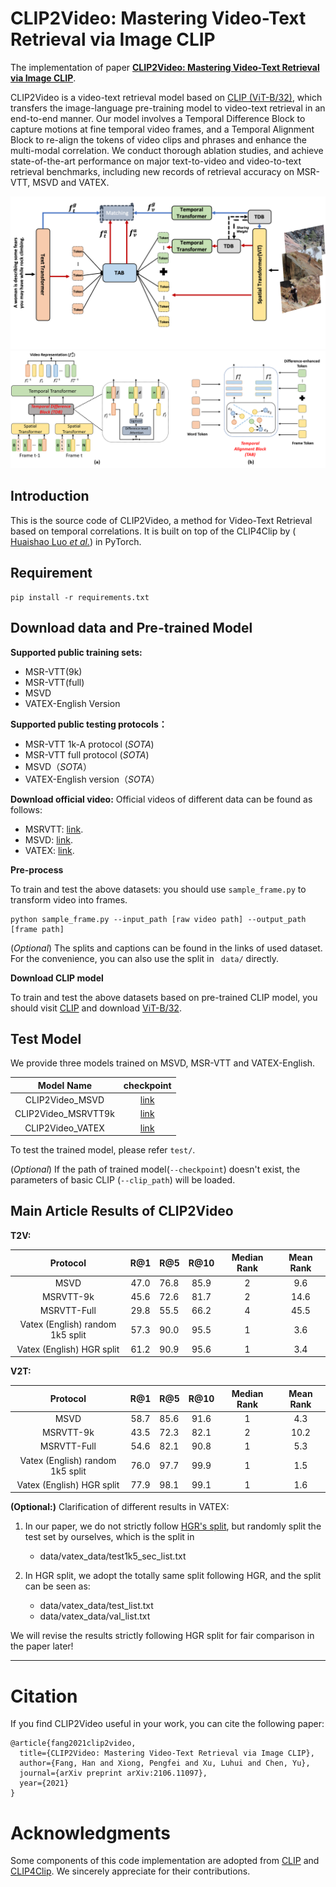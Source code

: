 # CLIP2Video: Mastering Video-Text Retrieval via Image CLIP

The implementation of paper [**CLIP2Video: Mastering Video-Text Retrieval via Image CLIP**](https://arxiv.org/abs/2106.11097). 

CLIP2Video is a video-text retrieval model based on [CLIP (ViT-B/32)](https://github.com/openai/CLIP), which transfers the image-language pre-training model to video-text retrieval in an end-to-end manner. Our model involves a Temporal Difference Block to capture motions at fine temporal video frames, and a Temporal Alignment Block to re-align the tokens of video clips and phrases and enhance the multi-modal correlation. We conduct thorough ablation studies, and achieve state-of-the-art performance on major text-to-video and video-to-text retrieval benchmarks, including new records of retrieval accuracy on MSR-VTT, MSVD and VATEX.

![Pipeline](pipeline.png)
![Blocks](module.png)


## Introduction
This is the source code of CLIP2Video, 
a method for Video-Text Retrieval based on temporal correlations. 
It is built on top of the CLIP4Clip by ([ Huaishao Luo *et al.*](https://github.com/ArrowLuo/CLIP4Clip)) in PyTorch.


## Requirement
```
pip install -r requirements.txt 
```

## Download data and Pre-trained Model

**Supported public training sets:**
* MSR-VTT(9k)
* MSR-VTT(full)
* MSVD
* VATEX-English Version

**Supported public testing protocols：**
* MSR-VTT 1k-A protocol (*SOTA*)
* MSR-VTT full protocol (*SOTA*)
* MSVD（*SOTA*）
* VATEX-English version（*SOTA*）


**Download official video:**
Official videos of different data can be found as follows:
* MSRVTT: [link](http://ms-multimedia-challenge.com/2017/dataset). 
* MSVD: [link](https://www.cs.utexas.edu/users/ml/clamp/videoDescription).
* VATEX: [link](https://eric-xw.github.io/vatex-website/download.html).

**Pre-process**

To train and test the above datasets: you should use `sample_frame.py` to transform video into frames.
~~~
python sample_frame.py --input_path [raw video path] --output_path [frame path]
~~~

(*Optional*) The splits and captions can be found in the links of used dataset. For the convenience, you can also use the split in ` data/` directly.

**Download CLIP model**

To train and test the above datasets based on pre-trained CLIP model, you should visit [CLIP](https://github.com/openai/CLIP) and download [ViT-B/32](https://openaipublic.azureedge.net/clip/models/40d365715913c9da98579312b702a82c18be219cc2a73407c4526f58eba950af/ViT-B-32.pt).



## Test Model

We provide three models trained on MSVD, MSR-VTT and VATEX-English.

|    Model Name         |   checkpoint|
| :-----------:  | :-----------: |
|CLIP2Video_MSVD |	[link](https://drive.google.com/drive/folders/1LKMUZFf9EAxFbGShlA22eUCeGKC8DWx4?usp=sharing)	|
|CLIP2Video_MSRVTT9k |	[link](https://drive.google.com/drive/folders/1a5Dcg8wNh88Z-bxb0ZMV3IJFjtSe7X2A?usp=sharing)	|
|CLIP2Video_VATEX |	[link](https://drive.google.com/drive/folders/15IDB7NdNx6DQx-LcTzvB3JiZZFu9v36l?usp=sharing)	|


To test the trained model, please refer  `test/`.

(*Optional*) If the path of trained model(`--checkpoint`) doesn't exist, the parameters of basic CLIP (`--clip_path`) will be loaded.

## Main Article Results of CLIP2Video

**T2V:**

|    Protocol         |   R@1     |   R@5     |   R@10    | Median Rank   | Mean Rank |
| :-----------:  | :-----------: | ---------- | :-----------:  | :-----------: | :-----------: | 
|MSVD |	47.0	|   76.8	|   85.9    |	    2	    |   9.6     |
|MSRVTT-9k |	45.6	|   72.6	|   81.7    |	    2	    |   14.6     |
|MSRVTT-Full |	29.8	|   55.5	|   66.2    |	    4	    |   45.5     |
|Vatex (English) random 1k5 split |	57.3	|   90.0	|   95.5    |	    1	    |   3.6    |
|Vatex (English) HGR split|	61.2	|   90.9	|   95.6    |	    1	    |   3.4    |


**V2T:**

|          Protocol           |   R@1     |   R@5     |   R@10    | Median Rank   | Mean Rank |
| :-----------:  | :-----------: | ---------- | :-----------:  | :-----------: | :-----------: | 
|MSVD |	58.7	|   85.6	|   91.6    |	    1	    |   4.3     |
|MSRVTT-9k |	43.5	|   72.3	|   82.1    |	    2	    |   10.2     |
|MSRVTT-Full |	54.6	|   82.1	|   90.8    |	    1	    |   5.3     |
|Vatex (English) random 1k5 split  |	76.0	|   97.7	|   99.9    |	    1	    |   1.5     |
|Vatex (English) HGR split |	77.9	|   98.1	|   99.1    |	    1	    |   1.6   |


**(Optional:)** Clarification of different results in VATEX:
1. In our paper, we do not strictly follow [HGR's split](https://arxiv.org/abs/2003.00392), but randomly split the test set by ourselves, which is the split in
    * data/vatex_data/test1k5_sec_list.txt
    
2. In HGR split, we adopt the totally same split following HGR, and the split can be seen as:
    * data/vatex_data/test_list.txt
    * data/vatex_data/val_list.txt

We will revise the results strictly following HGR split for fair comparison in the paper later!

-----------------------

# Citation
If you find CLIP2Video useful in your work, you can cite the following paper:
```
@article{fang2021clip2video,
  title={CLIP2Video: Mastering Video-Text Retrieval via Image CLIP},
  author={Fang, Han and Xiong, Pengfei and Xu, Luhui and Chen, Yu},
  journal={arXiv preprint arXiv:2106.11097},
  year={2021}
}
```

# Acknowledgments
Some components of this code implementation are adopted from [CLIP](https://github.com/openai/CLIP) and [CLIP4Clip](https://github.com/ArrowLuo/CLIP4Clip/).
We sincerely appreciate for their contributions.




